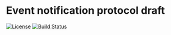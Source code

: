 # Event notification protocol draft
[![License](http://img.shields.io/badge/license-mit-blue.svg?style=flat-square)](https://raw.githubusercontent.com/json-iterator/go/master/LICENSE)
[![Build Status](https://travis-ci.org/gvaduha/event-notification-proto.svg?branch=master)](https://travis-ci.org/gvaduha/event-notification-proto)

